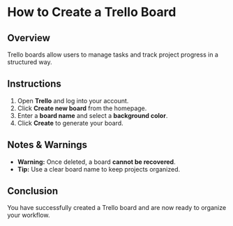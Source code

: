 # **How to Create a Trello Board**  

## **Overview**  
Trello boards allow users to manage tasks and track project progress in a structured way.

## **Instructions**  
1. Open **Trello** and log into your account.
2. Click **Create new board** from the homepage.
3. Enter a **board name** and select a **background color**.
4. Click **Create** to generate your board.

## **Notes & Warnings**  
- **Warning:** Once deleted, a board **cannot be recovered**.
- **Tip:** Use a clear board name to keep projects organized.

## **Conclusion**  
You have successfully created a Trello board and are now ready to organize your workflow.
